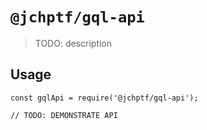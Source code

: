 # `@jchptf/gql-api`

> TODO: description

## Usage

```
const gqlApi = require('@jchptf/gql-api');

// TODO: DEMONSTRATE API
```
